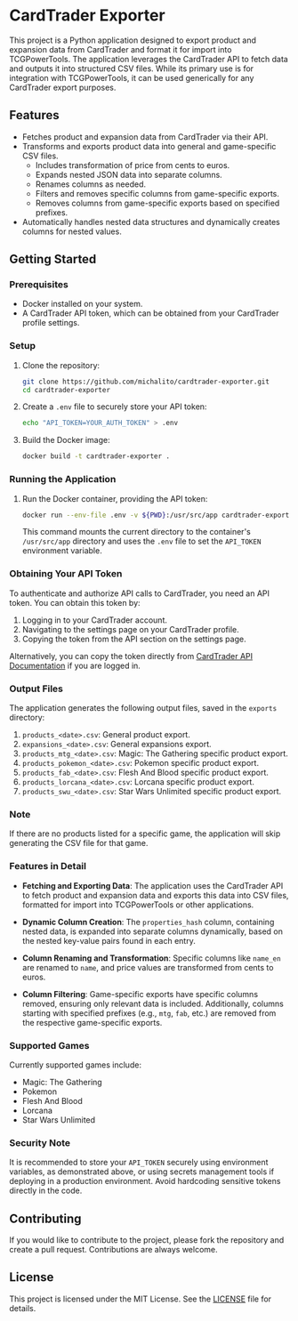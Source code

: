 # CardTrader Exporter

This project is a Python application designed to export product and expansion data from CardTrader and format it for import into TCGPowerTools. The application leverages the CardTrader API to fetch data and outputs it into structured CSV files. While its primary use is for integration with TCGPowerTools, it can be used generically for any CardTrader export purposes.

## Features

- Fetches product and expansion data from CardTrader via their API.
- Transforms and exports product data into general and game-specific CSV files.
  - Includes transformation of price from cents to euros.
  - Expands nested JSON data into separate columns.
  - Renames columns as needed.
  - Filters and removes specific columns from game-specific exports.
  - Removes columns from game-specific exports based on specified prefixes.
- Automatically handles nested data structures and dynamically creates columns for nested values.

## Getting Started

### Prerequisites

- Docker installed on your system.
- A CardTrader API token, which can be obtained from your CardTrader profile settings.

### Setup

1. Clone the repository:

   ```sh
   git clone https://github.com/michalito/cardtrader-exporter.git
   cd cardtrader-exporter
   ```

2. Create a `.env` file to securely store your API token:

   ```sh
   echo "API_TOKEN=YOUR_AUTH_TOKEN" > .env
   ```

3. Build the Docker image:

   ```sh
   docker build -t cardtrader-exporter .
   ```

### Running the Application

1. Run the Docker container, providing the API token:

   ```sh
   docker run --env-file .env -v ${PWD}:/usr/src/app cardtrader-exporter
   ```

   This command mounts the current directory to the container's `/usr/src/app` directory and uses the `.env` file to set the `API_TOKEN` environment variable.

### Obtaining Your API Token

To authenticate and authorize API calls to CardTrader, you need an API token. You can obtain this token by:

1. Logging in to your CardTrader account.
2. Navigating to the settings page on your CardTrader profile.
3. Copying the token from the API section on the settings page.

Alternatively, you can copy the token directly from [CardTrader API Documentation](https://www.cardtrader.com/docs/api/full/reference) if you are logged in.

### Output Files

The application generates the following output files, saved in the `exports` directory:

1. `products_<date>.csv`: General product export.
2. `expansions_<date>.csv`: General expansions export.
3. `products_mtg_<date>.csv`: Magic: The Gathering specific product export.
4. `products_pokemon_<date>.csv`: Pokemon specific product export.
5. `products_fab_<date>.csv`: Flesh And Blood specific product export.
6. `products_lorcana_<date>.csv`: Lorcana specific product export.
7. `products_swu_<date>.csv`: Star Wars Unlimited specific product export.

### Note

If there are no products listed for a specific game, the application will skip generating the CSV file for that game.

### Features in Detail

- **Fetching and Exporting Data**: The application uses the CardTrader API to fetch product and expansion data and exports this data into CSV files, formatted for import into TCGPowerTools or other applications.
  
- **Dynamic Column Creation**: The `properties_hash` column, containing nested data, is expanded into separate columns dynamically, based on the nested key-value pairs found in each entry.

- **Column Renaming and Transformation**: Specific columns like `name_en` are renamed to `name`, and price values are transformed from cents to euros.

- **Column Filtering**: Game-specific exports have specific columns removed, ensuring only relevant data is included. Additionally, columns starting with specified prefixes (e.g., `mtg`, `fab`, etc.) are removed from the respective game-specific exports.

### Supported Games

Currently supported games include:

- Magic: The Gathering
- Pokemon
- Flesh And Blood
- Lorcana
- Star Wars Unlimited

### Security Note

It is recommended to store your `API_TOKEN` securely using environment variables, as demonstrated above, or using secrets management tools if deploying in a production environment. Avoid hardcoding sensitive tokens directly in the code.

## Contributing

If you would like to contribute to the project, please fork the repository and create a pull request. Contributions are always welcome.

## License

This project is licensed under the MIT License. See the [LICENSE](LICENSE) file for details.